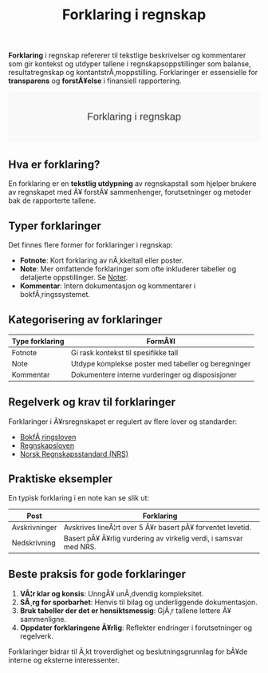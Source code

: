 ﻿---
title: "Forklaring i regnskap"
meta_title: "Forklaring i regnskap"
meta_description: '**Forklaring** i regnskap refererer til tekstlige beskrivelser og kommentarer som gir kontekst og utdyper tallene i regnskapsoppstillinger som balanse, resultat...'
slug: forklaring
type: blog
layout: pages/single
---

**Forklaring** i regnskap refererer til tekstlige beskrivelser og kommentarer som gir kontekst og utdyper tallene i regnskapsoppstillinger som balanse, resultatregnskap og kontantstrÃ¸moppstilling. Forklaringer er essensielle for **transparens** og **forstÃ¥else** i finansiell rapportering.

![Forklaring i regnskap](forklaring-image.svg)

## Hva er forklaring?

En forklaring er en **tekstlig utdypning** av regnskapstall som hjelper brukere av regnskapet med Ã¥ forstÃ¥ sammenhenger, forutsetninger og metoder bak de rapporterte tallene.

## Typer forklaringer

Det finnes flere former for forklaringer i regnskap:

* **Fotnote**: Kort forklaring av nÃ¸kkeltall eller poster.
* **Note**: Mer omfattende forklaringer som ofte inkluderer tabeller og detaljerte oppstillinger. Se [Noter](/blogs/regnskap/noter "Noter - Komplett Guide til Regnskapsnoter i Norge").
* **Kommentar**: Intern dokumentasjon og kommentarer i bokfÃ¸ringssystemet.

## Kategorisering av forklaringer

| Type forklaring | FormÃ¥l |
|---|---|
| Fotnote | Gi rask kontekst til spesifikke tall |
| Note | Utdype komplekse poster med tabeller og beregninger |
| Kommentar | Dokumentere interne vurderinger og disposisjoner |

## Regelverk og krav til forklaringer

Forklaringer i Ã¥rsregnskapet er regulert av flere lover og standarder:

* [BokfÃ¸ringsloven](/blogs/regnskap/hva-er-bokforingsloven "Hva er BokfÃ¸ringsloven? Krav, Regler og Praktisk Veiledning")
* [Regnskapsloven](/blogs/regnskap/hva-er-regnskapsloven "Hva er Regnskapsloven? Oversikt og Veiledning")
* [Norsk Regnskapsstandard (NRS)](/blogs/regnskap/norsk-regnskapsstandard-nrs "Norsk Regnskapsstandard (NRS) - Gjeldende Regler og Retningslinjer")

## Praktiske eksempler

En typisk forklaring i en note kan se slik ut:

| Post | Forklaring |
|---|---|
| Avskrivninger | Avskrives lineÃ¦rt over 5 Ã¥r basert pÃ¥ forventet levetid. |
| Nedskrivning | Basert pÃ¥ Ã¥rlig vurdering av virkelig verdi, i samsvar med NRS. |

## Beste praksis for gode forklaringer

1. **VÃ¦r klar og konsis**: UnngÃ¥ unÃ¸dvendig kompleksitet.
2. **SÃ¸rg for sporbarhet**: Henvis til bilag og underliggende dokumentasjon.
3. **Bruk tabeller der det er hensiktsmessig**: GjÃ¸r tallene lettere Ã¥ sammenligne.
4. **Oppdater forklaringene Ã¥rlig**: Reflekter endringer i forutsetninger og regelverk.

Forklaringer bidrar til Ã¸kt troverdighet og beslutningsgrunnlag for bÃ¥de interne og eksterne interessenter.




